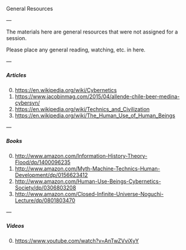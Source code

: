 General Resources

—

The materials here are general resources that were not assigned for a session.

Please place any general reading, watching, etc. in here.

—

##### Articles

0. https://en.wikipedia.org/wiki/Cybernetics
1. https://www.jacobinmag.com/2015/04/allende-chile-beer-medina-cybersyn/
2. https://en.wikipedia.org/wiki/Technics_and_Civilization
3. https://en.wikipedia.org/wiki/The_Human_Use_of_Human_Beings

—

##### Books

0. http://www.amazon.com/Information-History-Theory-Flood/dp/1400096235
1. http://www.amazon.com/Myth-Machine-Technics-Human-Development/dp/0156623412
2. http://www.amazon.com/Human-Use-Beings-Cybernetics-Society/dp/0306803208
3. http://www.amazon.com/Closed-Infinite-Universe-Noguchi-Lecture/dp/0801803470

—

##### Videos

0. https://www.youtube.com/watch?v=AnTwZVviXyY
